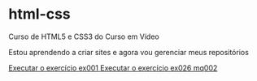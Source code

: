 # html-css
 Curso de HTML5 e CSS3 do Curso em Vídeo

 Estou aprendendo a criar sites e agora vou gerenciar meus repositórios

<a href="https://miguelviapiana.github.io/html-css/exercicios/ex001/index.html"> Executar o exercício ex001
<a href="https://miguelviapiana.github.io/html-css/exercicios/ex026/mq002/index.html"> Executar o exercício ex026 mq002

